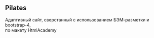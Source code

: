 ## Pilates ##    
    
Адаптивный сайт, сверстанный с использованием БЭМ-разметки и bootstrap-4,    
по макету HtmlAcademy
